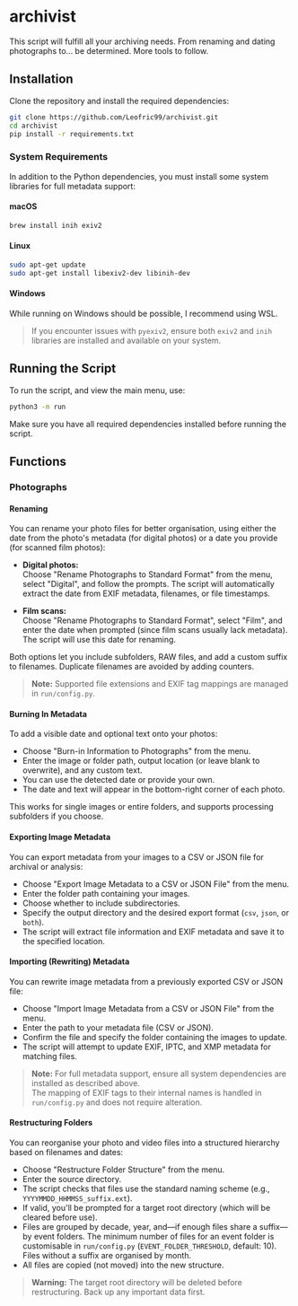 # archivist

This script will fulfill all your archiving needs. From renaming and dating photographs to... be determined. More tools to follow.

## Installation

Clone the repository and install the required dependencies:

```bash
git clone https://github.com/Leofric99/archivist.git
cd archivist
pip install -r requirements.txt
```

### System Requirements

In addition to the Python dependencies, you must install some system libraries for full metadata support:

#### macOS

```sh
brew install inih exiv2
```

#### Linux

```sh
sudo apt-get update
sudo apt-get install libexiv2-dev libinih-dev
```

#### Windows

While running on Windows should be possible, I recommend using WSL.

> If you encounter issues with `pyexiv2`, ensure both `exiv2` and `inih` libraries are installed and available on your system.

## Running the Script

To run the script, and view the main menu, use:

```bash
python3 -m run
```

Make sure you have all required dependencies installed before running the script.

## Functions

### Photographs

#### Renaming

You can rename your photo files for better organisation, using either the date from the photo's metadata (for digital photos) or a date you provide (for scanned film photos):

- **Digital photos:**  
  Choose "Rename Photographs to Standard Format" from the menu, select "Digital", and follow the prompts. The script will automatically extract the date from EXIF metadata, filenames, or file timestamps.

- **Film scans:**  
  Choose "Rename Photographs to Standard Format", select "Film", and enter the date when prompted (since film scans usually lack metadata). The script will use this date for renaming.

Both options let you include subfolders, RAW files, and add a custom suffix to filenames. Duplicate filenames are avoided by adding counters.

> **Note:** Supported file extensions and EXIF tag mappings are managed in `run/config.py`.

#### Burning In Metadata

To add a visible date and optional text onto your photos:

- Choose "Burn-in Information to Photographs" from the menu.
- Enter the image or folder path, output location (or leave blank to overwrite), and any custom text.
- You can use the detected date or provide your own.
- The date and text will appear in the bottom-right corner of each photo.

This works for single images or entire folders, and supports processing subfolders if you choose.

#### Exporting Image Metadata

You can export metadata from your images to a CSV or JSON file for archival or analysis:

- Choose "Export Image Metadata to a CSV or JSON File" from the menu.
- Enter the folder path containing your images.
- Choose whether to include subdirectories.
- Specify the output directory and the desired export format (`csv`, `json`, or `both`).
- The script will extract file information and EXIF metadata and save it to the specified location.

#### Importing (Rewriting) Metadata

You can rewrite image metadata from a previously exported CSV or JSON file:

- Choose "Import Image Metadata from a CSV or JSON File" from the menu.
- Enter the path to your metadata file (CSV or JSON).
- Confirm the file and specify the folder containing the images to update.
- The script will attempt to update EXIF, IPTC, and XMP metadata for matching files.

> **Note:** For full metadata support, ensure all system dependencies are installed as described above.  
> The mapping of EXIF tags to their internal names is handled in `run/config.py` and does not require alteration.

#### Restructuring Folders

You can reorganise your photo and video files into a structured hierarchy based on filenames and dates:

- Choose "Restructure Folder Structure" from the menu.
- Enter the source directory.
- The script checks that files use the standard naming scheme (e.g., `YYYYMMDD_HHMMSS_suffix.ext`).
- If valid, you'll be prompted for a target root directory (which will be cleared before use).
- Files are grouped by decade, year, and—if enough files share a suffix—by event folders. The minimum number of files for an event folder is customisable in `run/config.py` (`EVENT_FOLDER_THRESHOLD`, default: 10). Files without a suffix are organised by month.
- All files are copied (not moved) into the new structure.

> **Warning:** The target root directory will be deleted before restructuring. Back up any important data first.

